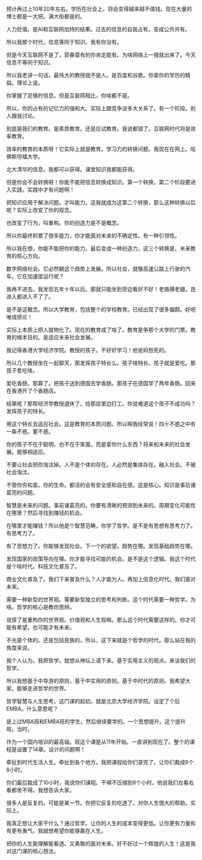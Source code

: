 预计再过上10年20年左右。学历在社会上。将会变得越来越不值钱。现在大量的博士都是一大把。满大街都是的。

人力贬值。是AI和互联网加持的结果。过去的信息的自我占有。变成公共共有。

所以我那个时代，信息等同于知识。我有你没有。

但是今天互联网不是了，郭春雷有的你肯定能有。为啥网络上一搜就出来了。今天信息不等同于知识。

所以我老讲一句话，最伟大的教授就不是人。是百度和谷歌。你拿你的学历的精益。理论上说。

你掌握了足够的信息。但是互联网相比，你啥都不是。

所以，你的占有的记忆力的强和大。实际上跟竞争没多大关系了。有一个阶段。别人跟我讨论。

到底是我们的教育。是素质教育。还是应试教育。我说都错了。互联网时代将是效率教育。

效率的教育的本质呀！它实际上就是教育。学习力的转换问题。我现在在网上。哈佛斯坦福大学。

北大清华的信息。我都可以获得。课堂知识我都能获得。

但是你会不会转换呀！你能不能把信息转换成知识。第一个转换，第二个阶段要进入实践，实践中才有问题啊！

把知识应用于解决问题。才叫能力。这我就成为这第二个转换，那么这种转换以后呢？实际上改变了你的观念。

也改变了行为。叫重构。你的创造力是不是概念。

所以你最终积累了很多能力，你才能面对未来的不确定性。有一种引领性。

所以我在想，你能不能把你的能力。最后变成一种创造力，这三个转换是。未来教育的核心方向。

数字网络社会。它必然朝这个趋势上发展。所以社会，就像高速公路上行驶的汽车。它在加速度运行呢？

我再不进去。我发现五年十年以后。那就只能坐到旁边看好不好！老胳膊老腿。连进入都进入不了了。

是不是这概念。所以大学教育，包括整个的学校教育。已经出现了很多偏颇。好吧唯成绩论！

实际上本质上把人就物化了。现在的教育成了啥了。教育是争那个大学的门票。教育的根本目的。是适应未来社会发展。

我记得香港大学经济学院。教授的孩子。不好好学习！他爸妈愁死的。

所以几个教授坐在一起聊天，那发挥孩子特长么。孩子啥特长。孩子就是爱吃。那孩子爱吃啥。

爱吃香肠。那算了。把孩子送到德国去学香肠。那孩子在德国学了两年香肠。回来在香港开了个香肠店。

结果呢？那帮经济学教授退休了。给那店里边打工。你说难道这个孩子不成功吗？发挥孩子的特长。

用这个特长去适应社会。这是教育的本质问题。所以啊我经常说！四十不惑之中有一条不惑。要不惑。

你的孩子不在于聪明。也不在于笨蛋。而是拿你什么东西？将来和未来的社会发展。能够相适应。

不要让社会把你淘汰掉。人不是个体的存在。人必然是集体存在。融入社会。不被社会淘汰。

不管你穷和富。你的生命。都活的会有安全感和自在感。这是核心。知识是事后诸葛亮的问题。

智慧是未来的问题。事前诸葛亮的。你要有清晰的预测到未来的。周期变化可能性在哪里？然后寻找到赚钱的机会。

在哪里才能赚钱？所以他是个智慧范畴，你学了哲学。是不是有思想有思考力了。有思考力了。

有了思想力了。你能够发现社会。下一个的欲望。趋势在哪。发现基础趋势在哪。

发现国家的政策导向在哪。你才能寻找可能的机会。是不是这个逻辑。我这个时代是个啥时代。科技文化普及了。

商业文化普及了。我们下来普及什么？人才能为人。再加上信息化时代。我们面对未来。

需要一种新型的世界观。需要新型独立的思考和判断。这个时代需要一种哲学。为啥。哲学的核心是教你思辨。

说穿了是重构你的世界观。价值观和人生观嘛。那么这个时代需要这样的。你才可能有希望。也可能才有未来。

不光是个体的。还是包括民族的。所以，这下来就是个哲学的时代。那么站在我的角度来说。

我个人认为。我把哲学。就想从神坛上请下来。基于实用主义的观点。来谈我们的哲学。

所以我想基于中导游的原则，基于中实用的原则。基于中时代的原则。我希望大家。能够走进哲学的世界。

哲学智慧与人生思考。这门课的起初。就是北京大学经济学院。设定了个后EMBA。什么意思呢？

是上过MBA班和EMBA班的学生。然后继续要学的。一个思想提升。这个提升班。当时。

作为一个国内培训的最高端。班这个课是从11年开始。一直讲到现在了。整个的课程是设置了14章。设计的问题啊！

牵扯到时代生活人生。牵扯到各个地方。我把课程给你们录完了。让你们裁成6个8小时。

你们最后裁成了10小时，我说你们课程。干嘛不压缩到6个小时。他说我们左看右看都舍不得。我想告诉大家。

很多人是反复的。可能是某一节。你把它反复的吃透了。对你人生很大的帮助。实际上。

我真正想让大家干什么？通过哲学。让你的人生的成本变得更低。让你更有力量和有更有勇气。我就想希望你能够赢在人生。

把你的人生能理解能看透。又勇敢的面对未来。好不好过一个辉煌的人生！这是我对这门课的核心想法。